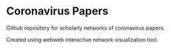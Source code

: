 # Coronavirus Papers

Github repository for scholarly networks of coronavirus papers.

Created using webweb interactive network visualization tool.
